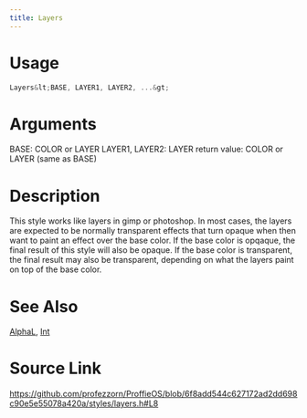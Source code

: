 ```yaml
---
title: Layers
---
```


# Usage
```cpp
Layers&lt;BASE, LAYER1, LAYER2, ...&gt;
```

# Arguments
BASE: COLOR or LAYER
LAYER1, LAYER2: LAYER
return value: COLOR or LAYER (same as BASE)

# Description
This style works like layers in gimp or photoshop.
In most cases, the layers are expected to be normally transparent effects
that turn opaque when then want to paint an effect over the base color.
If the base color is opqaque, the final result of this style will also be
opaque. If the base color is transparent, the final result may also be transparent,
depending on what the layers paint on top of the base color.

# See Also
[AlphaL](/config/styles/AlphaL.html), [Int](/config/functions/Int.html)

# Source Link
https://github.com/profezzorn/ProffieOS/blob/6f8add544c627172ad2dd698c90e5e55078a420a/styles/layers.h#L8
